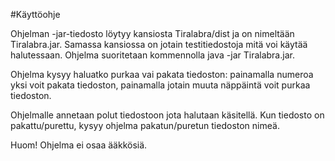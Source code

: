 #Käyttöohje

Ohjelman -jar-tiedosto löytyy kansiosta Tiralabra/dist ja on nimeltään Tiralabra.jar.
Samassa kansiossa on jotain testitiedostoja mitä voi käytää halutessaan.
Ohjelma suoritetaan kommennolla java -jar Tiralabra.jar.

Ohjelma kysyy haluatko purkaa vai pakata tiedoston:
painamalla numeroa yksi voit pakata tiedoston,
painamalla jotain muuta näppäintä voit purkaa tiedoston.

Ohjelmalle annetaan polut tiedostoon jota halutaan käsitellä.
Kun tiedosto on pakattu/purettu, kysyy ohjelma pakatun/puretun tiedoston nimeä. 

Huom! Ohjelma ei osaa ääkkösiä.